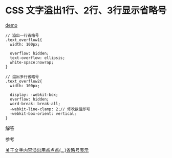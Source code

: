 # CSS 文字溢出1行、2行、3行显示省略号

[demo](http://jsbin.com/xujohitihi/edit?html,css,output)

```
// 溢出一行省略号
.text_overflow1{
  width: 100px;
  
  overflow: hidden;
  text-overflow: ellipsis;
  white-space:nowrap; 
}

// 溢出多行省略号
.text_overflow2{
  width: 100px;
  
  display: -webkit-box;
  overflow: hidden;
  word-break: break-all;
  -webkit-line-clamp: 2;// 修改数值即可
  -webkit-box-orient: vertical;
}
```

解答


参考

[关于文字内容溢出用点点点(…)省略号表示](https://www.zhangxinxu.com/wordpress/2009/09/%E5%85%B3%E4%BA%8E%E6%96%87%E5%AD%97%E5%86%85%E5%AE%B9%E6%BA%A2%E5%87%BA%E7%94%A8%E7%82%B9%E7%82%B9%E7%82%B9-%E7%9C%81%E7%95%A5%E5%8F%B7%E8%A1%A8%E7%A4%BA/)

